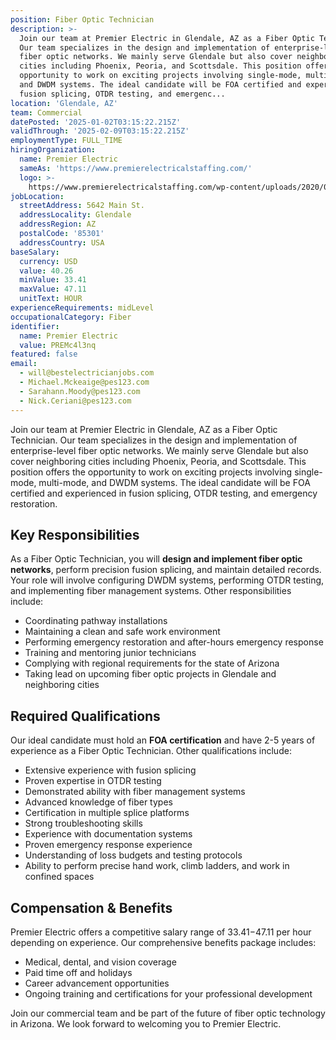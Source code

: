 ```yaml
---
position: Fiber Optic Technician
description: >-
  Join our team at Premier Electric in Glendale, AZ as a Fiber Optic Technician.
  Our team specializes in the design and implementation of enterprise-level
  fiber optic networks. We mainly serve Glendale but also cover neighboring
  cities including Phoenix, Peoria, and Scottsdale. This position offers the
  opportunity to work on exciting projects involving single-mode, multi-mode,
  and DWDM systems. The ideal candidate will be FOA certified and experienced in
  fusion splicing, OTDR testing, and emergenc...
location: 'Glendale, AZ'
team: Commercial
datePosted: '2025-01-02T03:15:22.215Z'
validThrough: '2025-02-09T03:15:22.215Z'
employmentType: FULL_TIME
hiringOrganization:
  name: Premier Electric
  sameAs: 'https://www.premierelectricalstaffing.com/'
  logo: >-
    https://www.premierelectricalstaffing.com/wp-content/uploads/2020/05/Premier-Electrical-Staffing-logo.png
jobLocation:
  streetAddress: 5642 Main St.
  addressLocality: Glendale
  addressRegion: AZ
  postalCode: '85301'
  addressCountry: USA
baseSalary:
  currency: USD
  value: 40.26
  minValue: 33.41
  maxValue: 47.11
  unitText: HOUR
experienceRequirements: midLevel
occupationalCategory: Fiber
identifier:
  name: Premier Electric
  value: PREMc4l3nq
featured: false
email:
  - will@bestelectricianjobs.com
  - Michael.Mckeaige@pes123.com
  - Sarahann.Moody@pes123.com
  - Nick.Ceriani@pes123.com
---
```




Join our team at Premier Electric in Glendale, AZ as a Fiber Optic Technician. Our team specializes in the design and implementation of enterprise-level fiber optic networks. We mainly serve Glendale but also cover neighboring cities including Phoenix, Peoria, and Scottsdale. This position offers the opportunity to work on exciting projects involving single-mode, multi-mode, and DWDM systems. The ideal candidate will be FOA certified and experienced in fusion splicing, OTDR testing, and emergency restoration.

## Key Responsibilities
As a Fiber Optic Technician, you will **design and implement fiber optic networks**, perform precision fusion splicing, and maintain detailed records. Your role will involve configuring DWDM systems, performing OTDR testing, and implementing fiber management systems. Other responsibilities include:
- Coordinating pathway installations
- Maintaining a clean and safe work environment
- Performing emergency restoration and after-hours emergency response
- Training and mentoring junior technicians
- Complying with regional requirements for the state of Arizona
- Taking lead on upcoming fiber optic projects in Glendale and neighboring cities

## Required Qualifications
Our ideal candidate must hold an **FOA certification** and have 2-5 years of experience as a Fiber Optic Technician. Other qualifications include:
- Extensive experience with fusion splicing
- Proven expertise in OTDR testing
- Demonstrated ability with fiber management systems
- Advanced knowledge of fiber types
- Certification in multiple splice platforms
- Strong troubleshooting skills
- Experience with documentation systems
- Proven emergency response experience
- Understanding of loss budgets and testing protocols
- Ability to perform precise hand work, climb ladders, and work in confined spaces

## Compensation & Benefits
Premier Electric offers a competitive salary range of $33.41-$47.11 per hour depending on experience. Our comprehensive benefits package includes:
- Medical, dental, and vision coverage
- Paid time off and holidays
- Career advancement opportunities
- Ongoing training and certifications for your professional development

Join our commercial team and be part of the future of fiber optic technology in Arizona. We look forward to welcoming you to Premier Electric.
